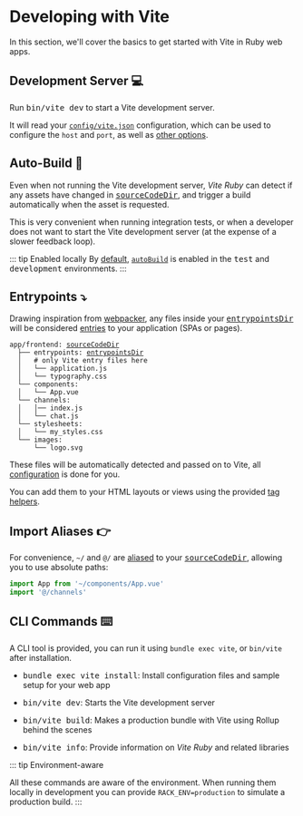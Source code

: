 [tag helpers]: /guide/rails.html#tag-helpers-%F0%9F%8F%B7
[discussions]: https://github.com/ElMassimo/vite_ruby/discussions
[rails]: https://rubyonrails.org/
[webpacker]: https://github.com/rails/webpacker
[vite rails]: https://github.com/ElMassimo/vite_ruby
[vite]: https://vitejs.dev/
[vite-templates]: https://github.com/vitejs/vite/tree/main/packages/create-app
[plugins]: https://vitejs.dev/plugins/
[configuration reference]: /config/
[build]: /config/#build-options
[dev options]: /config/#development-options
[json config]: /config/#shared-configuration-file-%F0%9F%93%84
[vite config]: /config/#configuring-vite-%E2%9A%A1
[sourceCodeDir]: /config/#sourcecodedir
[autoBuild]: /config/#autobuild
[entrypoints]: https://vitejs.dev/guide/build.html#multi-page-app
[vite_client_tag]: https://github.com/ElMassimo/vite_ruby/blob/main/lib/vite_rails/helper.rb#L13-L17
[vite_javascript_tag]: https://github.com/ElMassimo/vite_ruby/blob/main/lib/vite_rails/helper.rb#L28-L51
[vite_typescript_tag]: https://github.com/ElMassimo/vite_ruby/blob/main/lib/vite_rails/helper.rb#L57-L59
[vite_stylesheet_tag]: https://github.com/ElMassimo/vite_ruby/blob/main/lib/vite_rails/helper.rb#L62-L64
[vite_asset_path]: https://github.com/ElMassimo/vite_ruby/blob/main/lib/vite_rails/helper.rb#L23-L25
[sourceCodeDir]: /config/#sourcecodedir
[entrypointsDir]: /config/#entrypointsdir
[aliased]: https://github.com/rollup/plugins/tree/master/packages/alias

# Developing with Vite

In this section, we'll cover the basics to get started with Vite in Ruby web apps.

## Development Server 💻

Run <kbd>bin/vite dev</kbd> to start a Vite development server.

It will read your [`config/vite.json`][json config] configuration, which can be
used to configure the `host` and `port`, as well as [other options][dev options].

## Auto-Build 🤖

Even when not running the Vite development server, _Vite Ruby_ can detect if
any assets have changed in <kbd>[sourceCodeDir]</kbd>, and trigger a build
automatically when the asset is requested.

This is very convenient when running integration tests, or when a developer
does not want to start the Vite development server (at the expense of a slower feedback loop).

::: tip Enabled locally
By [default][json config], [`autoBuild`][autoBuild] is enabled in the <kbd>test</kbd> and <kbd>development</kbd> environments.
:::

## Entrypoints ⤵️

Drawing inspiration from [webpacker], any files inside your <kbd>[entrypointsDir]</kbd>
will be considered [entries][entrypoints] to your application (SPAs or pages).

<div class="language-">
  <pre>
<code>app/frontend: <kbd><a href="/config/#sourcecodedir">sourceCodeDir</a></kbd>
  ├── entrypoints: <kbd><a href="/config/#entrypointsdir">entrypointsDir</a></kbd>
  │   # only Vite entry files here
  │   └── application.js
  │   └── typography.css
  └── components:
  │   └── App.vue
  └── channels:
  │   │── index.js
  │   └── chat.js
  └── stylesheets:
  │   └── my_styles.css
  └── images:
      └── logo.svg</code>
</pre>
</div>

These files will be automatically detected and passed on to Vite, all [configuration][entrypoints] is done
for you.

You can add them to your HTML layouts or views using the provided [tag helpers].

## Import Aliases 👉

For convenience, `~/` and `@/` are [aliased] to your <kbd>[sourceCodeDir]</kbd>,
allowing you to use absolute paths:

```js
import App from '~/components/App.vue'
import '@/channels'
```

## CLI Commands ⌨️

A CLI tool is provided, you can run it using `bundle exec vite`, or `bin/vite` after installation.

- <kbd>bundle exec vite install</kbd>:
  Install configuration files and sample setup for your web app

- <kbd>bin/vite dev</kbd>:
  Starts the Vite development server

- <kbd>bin/vite build</kbd>:
  Makes a production bundle with Vite using Rollup behind the scenes

- <kbd>bin/vite info</kbd>:
  Provide information on _Vite Ruby_ and related libraries

::: tip Environment-aware

All these commands are aware of the environment. When running them locally in
development you can provide `RACK_ENV=production` to simulate a production build.
:::
